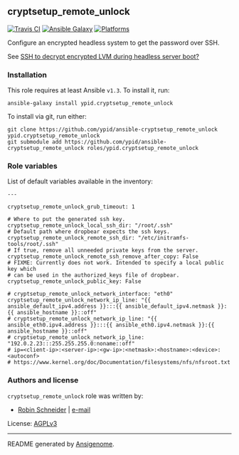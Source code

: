 ## cryptsetup_remote_unlock

[![Travis CI](http://img.shields.io/travis/ypid/ansible-cryptsetup_remote_unlock.svg?style=flat)](http://travis-ci.org/ypid/ansible-cryptsetup_remote_unlock)
[![Ansible Galaxy](http://img.shields.io/badge/galaxy-ypid.cryptsetup_remote_unlock-660198.svg?style=flat)](https://galaxy.ansible.com/list#/roles/2980)
[![Platforms](http://img.shields.io/badge/platforms-debian-lightgrey.svg?style=flat)](#)


Configure an encrypted headless system to get the password over SSH.

See [SSH to decrypt encrypted LVM during headless server boot?](http://unix.stackexchange.com/a/79203)

### Installation

This role requires at least Ansible `v1.3`. To install it, run:

    ansible-galaxy install ypid.cryptsetup_remote_unlock

To install via git, run either:

    git clone https://github.com/ypid/ansible-cryptsetup_remote_unlock ypid.cryptsetup_remote_unlock
    git submodule add https://github.com/ypid/ansible-cryptsetup_remote_unlock roles/ypid.cryptsetup_remote_unlock




### Role variables

List of default variables available in the inventory:

    ---
    
    cryptsetup_remote_unlock_grub_timeout: 1
    
    # Where to put the generated ssh key.
    cryptsetup_remote_unlock_local_ssh_dir: "/root/.ssh"
    # Default path where dropbear expects the ssh keys.
    cryptsetup_remote_unlock_remote_ssh_dir: "/etc/initramfs-tools/root/.ssh"
    # If true, remove all unneeded private keys from the server.
    cryptsetup_remote_unlock_remote_ssh_remove_after_copy: False
    # FIXME: Currently does not work. Intended to specify a local public key which
    # can be used in the authorized_keys file of dropbear.
    cryptsetup_remote_unlock_public_key: False
    
    # cryptsetup_remote_unlock_network_interface: "eth0"
    cryptsetup_remote_unlock_network_ip_line: "{{ ansible_default_ipv4.address }}:::{{ ansible_default_ipv4.netmask }}:{{ ansible_hostname }}::off"
    # cryptsetup_remote_unlock_network_ip_line: "{{ ansible_eth0.ipv4.address }}:::{{ ansible_eth0.ipv4.netmask }}:{{ ansible_hostname }}::off"
    # cryptsetup_remote_unlock_network_ip_line: "192.0.2.23:::255.255.255.0:noname::off"
    # ip=<client-ip>:<server-ip>:<gw-ip>:<netmask>:<hostname>:<device>:<autoconf>
    # https://www.kernel.org/doc/Documentation/filesystems/nfs/nfsroot.txt




### Authors and license

`cryptsetup_remote_unlock` role was written by:

- [Robin Schneider](https://github.com/ypid) | [e-mail](mailto:ypid@riseup.net)

License: [AGPLv3](https://tldrlegal.com/license/gnu-affero-general-public-license-v3-%28agpl-3.0%29)

***

README generated by [Ansigenome](https://github.com/nickjj/ansigenome/).
